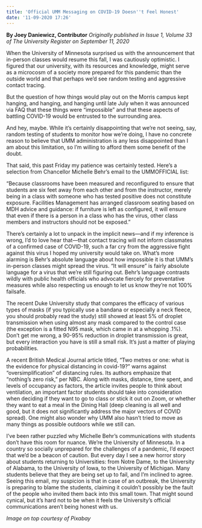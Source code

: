 ```yaml
---
title: 'Official UMM Messaging on COVID-19 Doesn''t Feel Honest'
date: '11-09-2020 17:26'
---
```


**By Joey Daniewicz, Contributor** _Originally published in Issue 1, Volume 33 of The University Register on September 11, 2020_

When the University of Minnesota surprised us with the announcement that in-person classes would resume this fall, I was cautiously optimistic. I figured that our university, with its resources and knowledge, might serve as a microcosm of a society more prepared for this pandemic than the outside world and that perhaps we’d see random testing and aggressive contact tracing.

But the question of how things would play out on the Morris campus kept hanging, and hanging, and hanging until late July when it was announced via FAQ that these things were “impossible” and that these aspects of battling COVID-19 would be entrusted to the surrounding area.

And hey, maybe. While it’s certainly disappointing that we’re not seeing, say, random testing of students to monitor how we’re doing, I have no concrete reason to believe that UMM administration is any less disappointed than I am about this limitation, so I’m willing to afford them some benefit of the doubt.

That said, this past Friday my patience was certainly tested. Here’s a selection from Chancellor Michelle Behr’s email to the UMMOFFICIAL list:

“Because classrooms have been measured and reconfigured to ensure that students are six feet away from each other and from the instructor, merely being in a class with someone who has tested positive does not constitute exposure. Facilities Management has arranged classroom seating based on MDH advice and guidance: if furniture is left as configured, it will ensure that even if there is a person in a class who has the virus, other class members and instructors should not be exposed.”

There’s certainly a lot to unpack in the implicit news—and if my inference is wrong, I’d to love hear that—that contact tracing will not inform classmates of a confirmed case of COVID-19, such a far cry from the aggressive fight against this virus I hoped my university would take on. What’s more alarming is Behr’s absolute language about how impossible it is that UMM’s in-person classes might spread the virus. “It will ensure” is fairly absolute language for a virus that we’re still figuring out. Behr’s language contrasts wildly with public health officials who advocate fiercely for preventative measures while also respecting us enough to let us know they’re not 100% failsafe.

The recent Duke University study that compares the efficacy of various types of masks (if you typically use a bandana or especially a neck fleece, you should probably read the study) still showed at least 5% of droplet transmission when using almost any mask compared to the control case (the exception is a fitted N95 mask, which came in at a whopping .1%). Don’t get me wrong, a 90-95% reduction in droplet transmission is great, but every interaction you have is still a small risk. It’s just a matter of playing probabilities.

A recent British Medical Journal article titled, “Two metres or one: what is the evidence for physical distancing in covid-19?” warns against “oversimplification” of distancing rules. Its authors emphasize that “nothing’s zero risk,” per NBC. Along with masks, distance, time spent, and levels of occupancy as factors, the article invites people to think about ventilation, an important factor students should take into consideration when deciding if they want to go to class or stick it out on Zoom, or whether they want to eat a meal in the Dining Hall (deep cleaning is all well and good, but it does not significantly address the major vectors of COVID spread). 
One might also wonder why UMM also hasn’t tried to move as many things as possible outdoors while we still can.

I’ve been rather puzzled why Michelle Behr’s communications with students don’t have this room for nuance. We’re the University of Minnesota. In a country so socially unprepared for the challenges of a pandemic, I’d expect that we’d be a beacon of caution. But every day I see a new horror story about students returning to Universities: from Notre Dame, to the University of Alabama, to the University of Iowa, to the University of Michigan. Many students believe that they are being set up to fail, and I’m inclined to agree. Seeing this email, my suspicion is that in case of an outbreak, the University is preparing to blame the students, claiming it couldn’t possibly be the fault of the people who invited them back into this small town. That might sound cynical, but it’s hard not to be when it feels the University’s official communications aren’t being honest with us.

_Image on top courtesy of Pixabay_